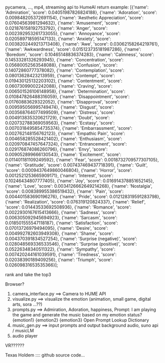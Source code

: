 

pycamera, ..., mp4, streaming api to HumeAI
return 
example: [{'name': 'Admiration', 'score': 0.04051987826824188}, {'name': 'Adoration', 'score': 0.009848205372691154}, {'name': 'Aesthetic Appreciation', 'score': 0.07604563981294632}, {'name': 'Amusement', 'score': 0.021876158192753792}, {'name': 'Anger', 'score': 0.002392953261733055}, {'name': 'Annoyance', 'score': 0.020589718595147133}, {'name': 'Anxiety', 'score': 0.0038202449213713408}, {'name': 'Awe', 'score': 0.03062158264219761}, {'name': 'Awkwardness', 'score': 0.015123735181987286}, {'name': 'Boredom', 'score': 0.10465148836374283}, {'name': 'Calmness', 'score': 0.14533281326293945}, {'name': 'Concentration', 'score': 0.05680052563548088}, {'name': 'Confusion', 'score': 0.14072860777378082}, {'name': 'Contemplation', 'score': 0.08013628423213959}, {'name': 'Contempt', 'score': 0.019430125132203102}, {'name': 'Contentment', 'score': 0.06073099002242088}, {'name': 'Craving', 'score': 0.006501526106148958}, {'name': 'Determination', 'score': 0.010847826488316059}, {'name': 'Disappointment', 'score': 0.01760883629322052}, {'name': 'Disapproval', 'score': 0.009595056995749474}, {'name': 'Disgust', 'score': 0.003568764077499509}, {'name': 'Distress', 'score': 0.004913835320621729}, {'name': 'Doubt', 'score': 0.020732788369059563}, {'name': 'Ecstasy', 'score': 0.0070318495854735374}, {'name': 'Embarrassment', 'score': 0.002762148156762123}, {'name': 'Empathic Pain', 'score': 0.004658285528421402}, {'name': 'Enthusiasm', 'score': 0.020970847457647324}, {'name': 'Entrancement', 'score': 0.029176874086260796}, {'name': 'Envy', 'score': 0.009052899666130543}, {'name': 'Excitement', 'score': 0.011401181109249592}, {'name': 'Fear', 'score': 0.0018732709577307105}, {'name': 'Gratitude', 'score': 0.007437469437718391}, {'name': 'Guilt', 'score': 0.0009437649860046804}, {'name': 'Horror', 'score': 0.0012521253665909171}, {'name': 'Interest', 'score': 0.10246434807777405}, {'name': 'Joy', 'score': 0.016914378851652145}, {'name': 'Love', 'score': 0.0034126662649214268}, {'name': 'Nostalgia', 'score': 0.008389955386519432}, {'name': 'Pain', 'score': 0.004401583690196276}, {'name': 'Pride', 'score': 0.012128319591283798}, {'name': 'Realization', 'score': 0.076319120824337}, {'name': 'Relief', 'score': 0.01443533692508936}, {'name': 'Romance', 'score': 0.0022930167615413666}, {'name': 'Sadness', 'score': 0.006305092945694923}, {'name': 'Sarcasm', 'score': 0.018501555547118187}, {'name': 'Satisfaction', 'score': 0.07013726979494095}, {'name': 'Desire', 'score': 0.004992782603949308}, {'name': 'Shame', 'score': 0.004370391834527254}, {'name': 'Surprise (negative)', 'score': 0.028048569336533546}, {'name': 'Surprise (positive)', 'score': 0.05226348340511322}, {'name': 'Sympathy', 'score': 0.007420244161039591}, {'name': 'Tiredness', 'score': 0.02038390189409256}, {'name': 'Triumph', 'score': 0.02609831653535366}];

rank and take the top3 


Browser? 

1. camera_interface.py ==> Camera to HUME API
2. visualize.py ==> visualize the emotion (animation, small game, digital arts, sora ...??) 
3. prompts.py ==> Admiration, Adoration, happiness, Prompt: I am playing the game and generate the music based on my emotion status? {emotion1} {emotion2} {emotion3}
Open Prompt Lookup Dictionary
4. music_gen.py ==> input prompts and output background audio, suno api / musicLM
5. audio player 


VR??????

Texas Holdem :::: github source code...

